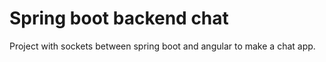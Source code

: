 # Spring boot backend chat

Project with sockets between spring boot and angular to make a chat app.
